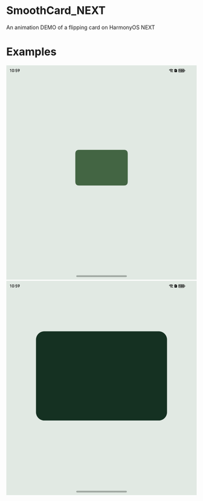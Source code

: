 # SmoothCard_NEXT
 An animation DEMO of a flipping card on HarmonyOS NEXT

# Examples
![Small](Examples/Screenshot_Small.png)
![Large](Examples/Screenshot_Large.png)